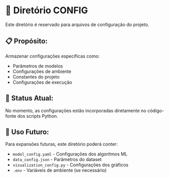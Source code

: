# 📂 Diretório CONFIG

Este diretório é reservado para arquivos de configuração do projeto.

## 📋 Propósito:

Armazenar configurações específicas como:
- Parâmetros de modelos
- Configurações de ambiente
- Constantes do projeto
- Configurações de execução

## 📁 Status Atual:

No momento, as configurações estão incorporadas diretamente no código-fonte dos scripts Python. 

## 🔮 Uso Futuro:

Para expansões futuras, este diretório poderá conter:
- `model_config.yaml` - Configurações dos algoritmos ML
- `data_config.json` - Parâmetros do dataset
- `visualization_config.py` - Configurações dos gráficos
- `.env` - Variáveis de ambiente (se necessário) 